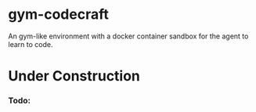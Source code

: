 # gym-codecraft
An gym-like environment with a docker container sandbox for the agent to learn to code.

# Under Construction

### Todo:

